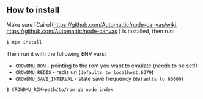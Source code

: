 
## How to install

Make sure [Cairo](https://github.com/Automattic/node-canvas/wiki,  https://github.com/Automattic/node-canvas ) is installed, then run:

```bash
$ npm install
```

Then run it with the following ENV vars:

- `CROWDMU_ROM` - pointing to the rom you want to emulate (needs to be set!)
- `CROWDMU_REDIS` - redis uri (`defaults to localhost:6379`)
- `CROWDMU_SAVE_INTERVAL` - state save frequency (`defaults to 60000`)

```
$ CROWDMU_ROM=path/to/rom.gb node index
```
